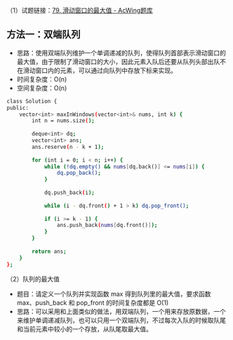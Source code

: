（1）试题链接：[79. 滑动窗口的最大值 - AcWing题库](https://www.acwing.com/problem/content/75/)

## 方法一：双端队列

- 思路：使用双端队列维护一个单调递减的队列，使得队列首部表示滑动窗口的最大值，由于限制了滑动窗口的大小，因此元素入队后还要从队列头部出队不在滑动窗口内的元素，可以通过向队列中存放下标来实现。
- 时间复杂度：O(n)
- 空间复杂度：O(n)

```bash
class Solution {
public:
    vector<int> maxInWindows(vector<int>& nums, int k) {
        int n = nums.size();
        
        deque<int> dq;
        vector<int> ans;
        ans.reserve(n - k + 1);
        
        for (int i = 0; i < n; i++) {
            while (!dq.empty() && nums[dq.back()] <= nums[i]) {
                dq.pop_back();
            }
            
            dq.push_back(i);
            
            while (i - dq.front() + 1 > k) dq.pop_front();
            
            if (i >= k - 1) {
                ans.push_back(nums[dq.front()]);
            }
        }
        
        return ans;
    }
};
```

（2）队列的最大值

- 题目：请定义一个队列并实现函数 max 得到队列里的最大值，要求函数 max、push_back 和 pop_front 的时间复杂度都是 O(1)
- 思路：可以采用和上面类似的做法，用双端队列，一个用来存放原数据，一个来维护单调递减队列，也可以只用一个双端队列，不过每次入队的时候取队尾和当前元素中较小的一个存放，从队尾取最大值。
